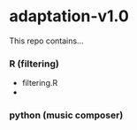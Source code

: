 # adaptation-v1.0
This repo contains...

### R (filtering)
- filtering.R
-

### python (music composer)